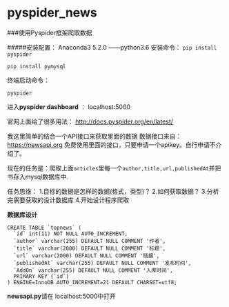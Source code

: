 # pyspider_news
###使用Pyspider框架爬取数据

#####安装配置：
Anaconda3 5.2.0  ——python3.6
安装命令：
`pip install pyspider`

`pip install pymysql`

终端启动命令：

```
pyspider
```

进入**pyspider dashboard** ：   localhost:5000

官网上面给了很多用法：
http://docs.pyspider.org/en/latest/

我这里简单的结合一个API接口来获取里面的数据
数据接口来自：https://newsapi.org
免费使用里面的接口，只要申请一个apikey。自行申请不介绍了。

现在的任务是：爬取上面`articles`里每一个`author,title,url,publishedAt`并把书存入mysql数据库中.

任务思维：
1.目标的数据是怎样的数据(格式，类型)？
2.如何获取数据？
3.分析完需要获取的设计数据库
4.开始设计程序爬取

**数据库设计**
```
CREATE TABLE `topnews` (
  `id` int(11) NOT NULL AUTO_INCREMENT,
  `author` varchar(255) DEFAULT NULL COMMENT '作者',
  `title` varchar(2000) DEFAULT NULL COMMENT '标题',
  `url` varchar(2000) DEFAULT NULL COMMENT '链接',
  `publishedAt` varchar(255) DEFAULT NULL COMMENT '发布时间',
  `AddOn` varchar(255) DEFAULT NULL COMMENT '入库时间',
  PRIMARY KEY (`id`)
) ENGINE=InnoDB AUTO_INCREMENT=21 DEFAULT CHARSET=utf8;
```

**newsapi.py**请在  localhost:5000中打开
